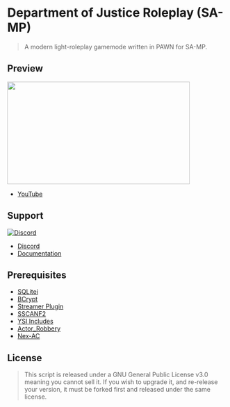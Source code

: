 # Department of Justice Roleplay (SA-MP)
> A modern light-roleplay gamemode written in PAWN for SA-MP.

## Preview
<a href="https://youtu.be/SrKPKVlyLfk" target="_blank"><img src="https://i.imgur.com/fZhMazb.jpg" width="420px" height="236px" /></a>
* [YouTube](https://youtu.be/SrKPKVlyLfk)

## Support
<a href="https://discord.gg/GqCQ73fZj4" target="_blank"><img alt="Discord" src="https://img.shields.io/discord/910872498491498536?logo=discord&label=Discord"></a>

* [Discord](https://discord.gg/GqCQ73fZj4)
* [Documentation](https://weponztv.gitbook.io/dojrp-samp-documentation)

## Prerequisites
* [SQLitei](https://github.com/oscar-broman/sqlitei/tree/master)
* [BCrypt](https://github.com/Sreyas-Sreelal/samp-bcrypt/releases/tag/0.4.0)
* [Streamer Plugin](https://github.com/samp-incognito/samp-streamer-plugin/releases/tag/v2.9.6)
* [SSCANF2](https://github.com/Y-Less/sscanf/releases/tag/v2.13.8)
* [YSI Includes](https://github.com/pawn-lang/YSI-Includes/releases/tag/v5.06.1932)
* [Actor_Robbery](https://github.com/PatrickGTR/actor_robbery)
* [Nex-AC](https://github.com/NexiusTailer/Nex-AC)

## License
> This script is released under a GNU General Public License v3.0 meaning you cannot sell it. If you wish to upgrade it, and re-release your version, it must be forked first and released under the same license.
